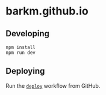 # barkm.github.io

## Developing

```
npm install
npm run dev
```

## Deploying

Run the [`deploy`](https://github.com/barkm/barkm.github.io/actions/workflows/deploy.yaml) workflow from GitHub.
